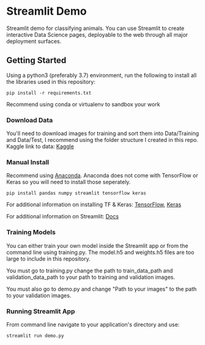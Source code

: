# Streamlit Demo

Streamlit demo for classifying animals. You can use Streamlit to create interactive Data Science pages, deployable to the web through all major deployment surfaces. 

## Getting Started

Using a python3 (preferably 3.7) environment, run the following to install all the libraries used in this repository:
```
pip install -r requirements.txt
```
Recommend using conda or virtualenv to sandbox your work

### Download Data
You'll need to download images for training and sort them into Data/Training and Data/Test, I recommend using the folder structure I created in this repo. 
Kaggle link to data: [Kaggle](https://www.kaggle.com/alessiocorrado99/animals10/download)

### Manual Install 
Recommend using [Anaconda](https://www.anaconda.com/distribution/). Anaconda does not come with TensorFlow or Keras so you will need to install those seperately. 
```
pip install pandas numpy streamlit tensorflow keras
```
For additional information on installing TF & Keras: [TensorFlow](https://www.tensorflow.org/install), [Keras](https://keras.io/#installation)

For additional information on Streamlit: [Docs](https://streamlit.io/docs/)

### Training Models
You can either train your own model inside the Streamlit app or from the command line using training.py. The model.h5 and weights.h5 files are too large to include in this repository.

You must go to training.py change the path to train_data_path and validation_data_path to your path to training and validation images. 

You must also go to demo.py and change "Path to your images" to the path to your validation images.


### Running Streamlit App
From command line navigate to your application's directory and use:
```
streamlit run demo.py
```
